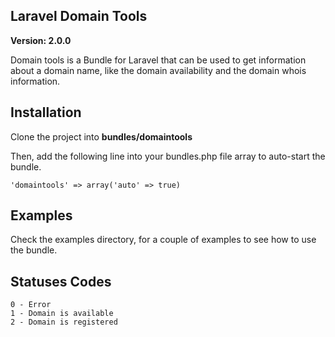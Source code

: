 ## Laravel Domain Tools
**Version: 2.0.0**

Domain tools is a Bundle for Laravel that can be used to get information about a domain name, like the domain availability and the domain whois information.

## Installation
Clone the project into **bundles/domaintools**

Then, add the following line into your bundles.php file array to auto-start the bundle.

    'domaintools' => array('auto' => true)

## Examples
Check the examples directory, for a couple of examples to see how to use the bundle.

## Statuses Codes

    0 - Error
    1 - Domain is available
    2 - Domain is registered
